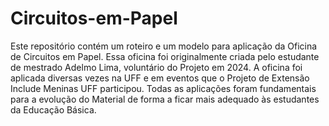 # Circuitos-em-Papel
Este repositório contém um roteiro e um modelo para aplicação da Oficina de Circuitos em Papel. Essa oficina foi originalmente criada pelo estudante de mestrado Adelmo Lima, voluntário do Projeto em 2024. 
A oficina foi aplicada diversas vezes na UFF e em eventos que o Projeto de Extensão Include Meninas UFF participou. Todas as aplicações foram fundamentais para a evolução do Material de forma a ficar mais adequado às estudantes da Educação Básica.
